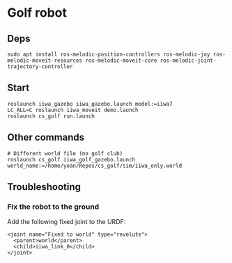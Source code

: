 # Golf robot

## Deps

```
sudo apt install ros-melodic-position-controllers ros-melodic-joy ros-melodic-moveit-resources ros-melodic-moveit-core ros-melodic-joint-trajectory-controller
```

## Start

```
roslaunch iiwa_gazebo iiwa_gazebo.launch model:=iiwa7
LC_ALL=C roslaunch iiwa_moveit demo.launch
roslaunch cs_golf run.launch
```

## Other commands
```
# Different world file (no golf club)
roslaunch cs_golf iiwa_golf_gazebo.launch world_name:=/home/yoan/Repos/cs_golf/sim/iiwa_only.world
```

## Troubleshooting
### Fix the robot to the ground

Add the following fixed joint to the URDF:
```
<joint name="Fixed to world" type="revolute">
  <parent>world</parent>
  <child>iiwa_link_0</child>
</joint>
```
